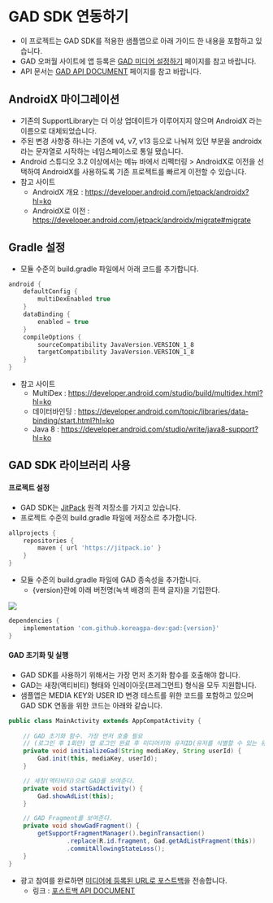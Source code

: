 # GAD SDK 연동하기

- 이 프로젝트는 GAD SDK를 적용한 샘플앱으로 아래 가이드 한 내용을 포함하고 있습니다.
- GAD 오퍼월 사이트에 앱 등록은 [GAD 미디어 설정하기](https://github.com/koreagpa-dev/gad-sample-android/blob/master/guide_media.md#gad-%EB%AF%B8%EB%94%94%EC%96%B4-%EC%84%A4%EC%A0%95%ED%95%98%EA%B8%B0) 페이지를 참고 바랍니다.
- API 문서는 [GAD API DOCUMENT](https://github.com/koreagpa-dev/gad-sample-android/blob/master/api-doc.md) 페이지를 참고 바랍니다.


## AndroidX 마이그레이션
- 기존의 SupportLibrary는 더 이상 업데이트가 이루어지지 않으며 AndroidX 라는 이름으로 대체되었습니다.
- 주된 변경 사항중 하나는 기존에 v4, v7, v13 등으로 나눠져 있던 부분을 androidx라는 문자열로 시작하는 네임스페이스로 통일 됐습니다.
- Android 스튜디오 3.2 이상에서는 메뉴 바에서 리펙터링 > AndroidX로 이전을 선택하여 AndroidX를 사용하도록 기존 프로젝트를 빠르게 이전할 수 있습니다.
- 참고 사이트
    - AndroidX 개요 : https://developer.android.com/jetpack/androidx?hl=ko
    - AndroidX로 이전 : https://developer.android.com/jetpack/androidx/migrate#migrate

## Gradle 설정
- 모듈 수준의 build.gradle 파일에서 아래 코드를 추가합니다.

```groovy
android {
    defaultConfig {
        multiDexEnabled true
    }
    dataBinding {
        enabled = true
    }
    compileOptions {
        sourceCompatibility JavaVersion.VERSION_1_8
        targetCompatibility JavaVersion.VERSION_1_8
    }
}
```
- 참고 사이트
    - MultiDex : https://developer.android.com/studio/build/multidex.html?hl=ko
    - 데이터바인딩 : https://developer.android.com/topic/libraries/data-binding/start.html?hl=ko
    - Java 8 : https://developer.android.com/studio/write/java8-support?hl=ko

## GAD SDK 라이브러리 사용
#### 프로젝트 설정
- GAD SDK는 [JitPack](https://jitpack.io/) 원격 저장소를 가지고 있습니다.
- 프로젝트 수준의 build.gradle 파일에 저장소르 추가합니다.
```groovy
allprojects {
    repositories {
        maven { url 'https://jitpack.io' }
    }
}
```
- 모듈 수준의 build.gradle 파일에 GAD 종속성을 추가합니다.
    - {version}란에 아래 버전명(녹색 배경의 흰색 글자)을 기입한다.

[![](https://jitpack.io/v/koreagpa-dev/gad.svg)](https://jitpack.io/#koreagpa-dev/gad)
```groovy
dependencies {
    implementation 'com.github.koreagpa-dev:gad:{version}'
}
```
#### GAD 초기화 및 실행
- GAD SDK를 사용하기 위해서는 가장 먼저 초기화 함수를 호출해야 합니다.
- GAD는 새창(액티비티) 형태와 인레이아웃(프레그먼트) 형식을 모두 지원합니다.
- 샘플앱은 MEDIA KEY와 USER ID 변경 테스트를 위한 코드를 포함하고 있으며 GAD SDK 연동을 위한 코드는 아래와 같습니다.
```java
public class MainActivity extends AppCompatActivity {
    
    // GAD 초기화 함수. 가장 먼저 호출 필요
    // (로그인 후 1회만) 앱 로그인 완료 후 미디어키와 유저ID(유저를 식별할 수 있는 유니크한 값)로 초기화 한다.
    private void initializeGad(String mediaKey, String userId) {
        Gad.init(this, mediaKey, userId);
    }

    // 새창(액티비티)으로 GAD를 보여준다.
    private void startGadActivity() {
        Gad.showAdList(this);
    }

    // GAD Fragment를 보여준다.
    private void showGadFragment() {
        getSupportFragmentManager().beginTransaction()
                .replace(R.id.fragment, Gad.getAdListFragment(this))
                .commitAllowingStateLoss();
    }
}
```

- 광고 참여를 완료하면 [미디어에 등록된 URL로 포스트백](https://github.com/koreagpa-dev/gad-sample-android/blob/master/guide_media.md#%EB%AF%B8%EB%94%94%EC%96%B4-%EC%97%B0%EB%8F%99-%EC%A0%95%EB%B3%B4-%EC%9E%85%EB%A0%A5%ED%95%98%EA%B8%B0)을 전송합니다.
    - 링크 : [포스트백 API DOCUMENT](https://github.com/koreagpa-dev/gad-sample-android/blob/master/api-doc.md#%ED%8F%AC%EC%8A%A4%ED%8A%B8%EB%B0%B1)